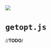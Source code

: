 <img src="https://kekse.biz/github.php?draw&override=github:getopt.js&text=v4&draw" />

# **`getopt.js`**
//**TODO**/

